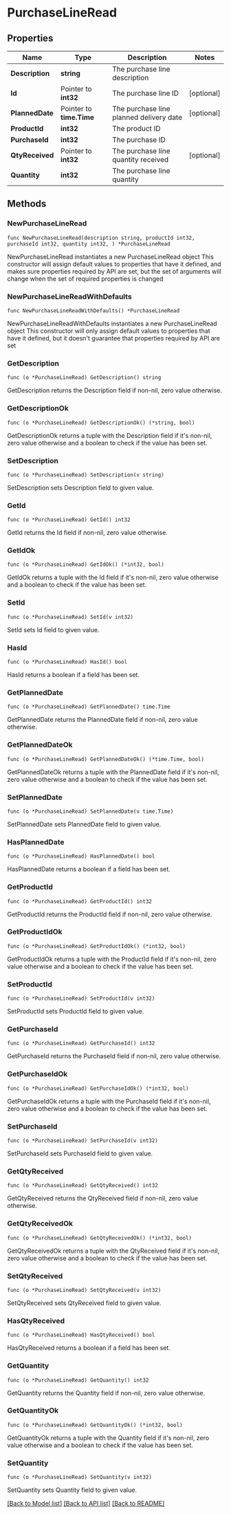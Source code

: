 # PurchaseLineRead

## Properties

Name | Type | Description | Notes
------------ | ------------- | ------------- | -------------
**Description** | **string** | The purchase line description | 
**Id** | Pointer to **int32** | The purchase line ID | [optional] 
**PlannedDate** | Pointer to **time.Time** | The purchase line planned delivery date | [optional] 
**ProductId** | **int32** | The product ID | 
**PurchaseId** | **int32** | The purchase ID | 
**QtyReceived** | Pointer to **int32** | The purchase line quantity received | [optional] 
**Quantity** | **int32** | The purchase line quantity | 

## Methods

### NewPurchaseLineRead

`func NewPurchaseLineRead(description string, productId int32, purchaseId int32, quantity int32, ) *PurchaseLineRead`

NewPurchaseLineRead instantiates a new PurchaseLineRead object
This constructor will assign default values to properties that have it defined,
and makes sure properties required by API are set, but the set of arguments
will change when the set of required properties is changed

### NewPurchaseLineReadWithDefaults

`func NewPurchaseLineReadWithDefaults() *PurchaseLineRead`

NewPurchaseLineReadWithDefaults instantiates a new PurchaseLineRead object
This constructor will only assign default values to properties that have it defined,
but it doesn't guarantee that properties required by API are set

### GetDescription

`func (o *PurchaseLineRead) GetDescription() string`

GetDescription returns the Description field if non-nil, zero value otherwise.

### GetDescriptionOk

`func (o *PurchaseLineRead) GetDescriptionOk() (*string, bool)`

GetDescriptionOk returns a tuple with the Description field if it's non-nil, zero value otherwise
and a boolean to check if the value has been set.

### SetDescription

`func (o *PurchaseLineRead) SetDescription(v string)`

SetDescription sets Description field to given value.


### GetId

`func (o *PurchaseLineRead) GetId() int32`

GetId returns the Id field if non-nil, zero value otherwise.

### GetIdOk

`func (o *PurchaseLineRead) GetIdOk() (*int32, bool)`

GetIdOk returns a tuple with the Id field if it's non-nil, zero value otherwise
and a boolean to check if the value has been set.

### SetId

`func (o *PurchaseLineRead) SetId(v int32)`

SetId sets Id field to given value.

### HasId

`func (o *PurchaseLineRead) HasId() bool`

HasId returns a boolean if a field has been set.

### GetPlannedDate

`func (o *PurchaseLineRead) GetPlannedDate() time.Time`

GetPlannedDate returns the PlannedDate field if non-nil, zero value otherwise.

### GetPlannedDateOk

`func (o *PurchaseLineRead) GetPlannedDateOk() (*time.Time, bool)`

GetPlannedDateOk returns a tuple with the PlannedDate field if it's non-nil, zero value otherwise
and a boolean to check if the value has been set.

### SetPlannedDate

`func (o *PurchaseLineRead) SetPlannedDate(v time.Time)`

SetPlannedDate sets PlannedDate field to given value.

### HasPlannedDate

`func (o *PurchaseLineRead) HasPlannedDate() bool`

HasPlannedDate returns a boolean if a field has been set.

### GetProductId

`func (o *PurchaseLineRead) GetProductId() int32`

GetProductId returns the ProductId field if non-nil, zero value otherwise.

### GetProductIdOk

`func (o *PurchaseLineRead) GetProductIdOk() (*int32, bool)`

GetProductIdOk returns a tuple with the ProductId field if it's non-nil, zero value otherwise
and a boolean to check if the value has been set.

### SetProductId

`func (o *PurchaseLineRead) SetProductId(v int32)`

SetProductId sets ProductId field to given value.


### GetPurchaseId

`func (o *PurchaseLineRead) GetPurchaseId() int32`

GetPurchaseId returns the PurchaseId field if non-nil, zero value otherwise.

### GetPurchaseIdOk

`func (o *PurchaseLineRead) GetPurchaseIdOk() (*int32, bool)`

GetPurchaseIdOk returns a tuple with the PurchaseId field if it's non-nil, zero value otherwise
and a boolean to check if the value has been set.

### SetPurchaseId

`func (o *PurchaseLineRead) SetPurchaseId(v int32)`

SetPurchaseId sets PurchaseId field to given value.


### GetQtyReceived

`func (o *PurchaseLineRead) GetQtyReceived() int32`

GetQtyReceived returns the QtyReceived field if non-nil, zero value otherwise.

### GetQtyReceivedOk

`func (o *PurchaseLineRead) GetQtyReceivedOk() (*int32, bool)`

GetQtyReceivedOk returns a tuple with the QtyReceived field if it's non-nil, zero value otherwise
and a boolean to check if the value has been set.

### SetQtyReceived

`func (o *PurchaseLineRead) SetQtyReceived(v int32)`

SetQtyReceived sets QtyReceived field to given value.

### HasQtyReceived

`func (o *PurchaseLineRead) HasQtyReceived() bool`

HasQtyReceived returns a boolean if a field has been set.

### GetQuantity

`func (o *PurchaseLineRead) GetQuantity() int32`

GetQuantity returns the Quantity field if non-nil, zero value otherwise.

### GetQuantityOk

`func (o *PurchaseLineRead) GetQuantityOk() (*int32, bool)`

GetQuantityOk returns a tuple with the Quantity field if it's non-nil, zero value otherwise
and a boolean to check if the value has been set.

### SetQuantity

`func (o *PurchaseLineRead) SetQuantity(v int32)`

SetQuantity sets Quantity field to given value.



[[Back to Model list]](../README.md#documentation-for-models) [[Back to API list]](../README.md#documentation-for-api-endpoints) [[Back to README]](../README.md)


